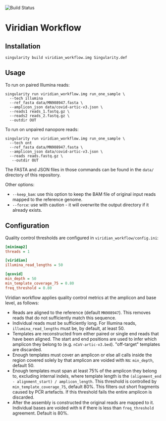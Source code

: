 ![Build Status](https://github.com/iqbal-lab-org/viridian_workflow/actions/workflows/build.yaml/badge.svg)

# Viridian Workflow

## Installation

```
singularity build viridian_workflow.img Singularity.def
```

## Usage

To run on paired Illumina reads:
```
singularity run viridian_workflow.img run_one_sample \
  --tech illumina
  --ref_fasta data/MN908947.fasta \
  --amplicon_json data/covid-artic-v3.json \
  --reads1 reads_1.fastq.gz \
  --reads2 reads_2.fastq.gz \
  --outdir OUT
```
To run on unpaired nanopore reads:
```
singularity run viridian_workflow.img run_one_sample \
  --tech ont
  --ref_fasta data/MN908947.fasta \
  --amplicon_json data/covid-artic-v3.json \
  --reads reads.fastq.gz \
   --outdir OUT
```

The FASTA and JSON files in those commands can be found in the `data/`
directory of this repository.

Other options:
* `--keep_bam`: use this option to keep the BAM file of original input reads
  mapped to the reference genome.
* `--force`: use with caution - it will overwrite the output directory if
  it already exists.


## Configuration

Quality control thresholds are configured in `viridian_workflow/config.ini`:

```INI
[minimap2]
threads = 1

[viridian]
illumina_read_lengths = 50

[qcovid]
min_depth = 50
min_template_coverage_75 = 0.80
freq_threshold = 0.80
```

Viridian workflow applies quality control metrics at the amplicon and base level, as follows:

* Reads are aligned to the reference (default `MN908947`). This removes reads that do not sufficiently match this sequence.
* Individual reads must be sufficiently long. For Illumina reads, `illumina_read_lengths` must be, by default, at least 50.
* Templates are reconstructed from either paired or single end reads that have been aligned. The start and end positions are used to infer which amplicon they belong to (e.g. `nCoV-artic-v3.bed`). "off-target" templates are discarded.
* Enough templates must cover an amplicon or else all calls inside the region covered solely by that amplicon are voided with `N`s: `min_depth`, default 50.
* Enough templates must span at least 75% of the amplicon they belong to, excluding internal indels, where template length is the `(alignment_end - alignment_start) / amplicon_length`. This threshold is controlled by `min_template_coverage_75`, default 80%. This filters out short fragments caused by PCR artefacts. If this threshold fails the entire amplicon is discarded.
* After the assembly is constructed the original reads are mapped to it. Individual bases are voided with `N` if there is less than `freq_threshold` agreement. Default is 80%.
